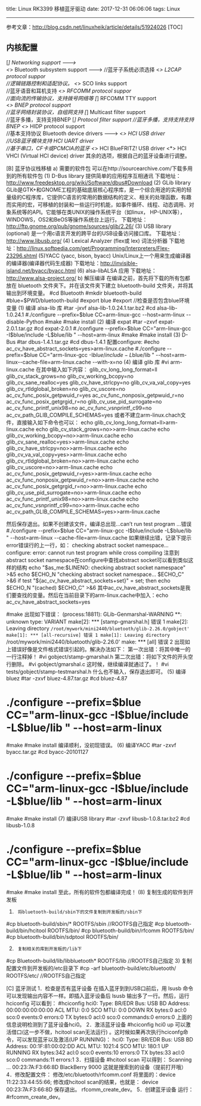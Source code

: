 title: Linux RK3399 移植蓝牙驱动
date: 2017-12-31 06:06:06
tags:  Linux

---


参考文章：http://blog.csdn.net/linuxheik/article/details/51924026
[TOC]

## 内核配置

[*] Networking support  --->                
<*>   Bluetooth subsystem support  --->  //蓝牙子系统必须选择
<*>   L2CAP protocol suppor      
//逻辑链路控制和适配协议。
<*>   SCO links support           
//蓝牙语音和耳机支持
<*>   RFCOMM protocol suppor      
//面向流的传输协议，支持拨号网络等
[*]   RFCOMM TTY support          
<*>   BNEP protocol support      
 //蓝牙网络封装协议，自组网支持
[*]   Multicast filter support   
 //蓝牙多播，支持支持BNEP
[*]   Protocol filter support //蓝牙多播，支持支持支持BNEP
<*>   HIDP protocol support       
//基本支持协议
Bluetooth device drivers  --->
<*> HCI USB driver              
//USB蓝牙模块支持
<M>HCI UART driver              
//基于串口，CF卡或PCMCIA的蓝牙
<*> HCI BlueFRITZ! USB driver
<*> HCI VHCI (Virtual HCI device) driver
其余的选项，根据自己的蓝牙设备进行调整。

[B]     蓝牙协议栈移植
a)       需要的软件包
可以在http://sourcearchive.com/下载多用到的所有软件包
 (1) D-Bus library 提供简单的应用程序互相通讯
下载地址：http://www.freedesktop.org/wiki/Software/dbus#Download
 (2) GLib library    GLib是GTK+和GNOME工程的基础底层核心程序库，是一个综合用途的实用的轻量级的C程序库，它提供C语言的常用的数据结构的定义、相关的处理函数，有趣而实用的宏，可移植的封装和一些运行时机能，如事件循环、线程、动态调用、对象系统等的API。它能够在类UNIX的操作系统平台（如linux， HP-UNIX等），WINDOWS，OS2和BeOS等操作系统台上运行。
下载地址：http://ftp.gnome.org/pub/gnome/sources/glib/2.26/
(3) USB library (optional) 是一个用c语言开发的跨平台的USB设备访问接口库。
下载地址：http://www.libusb.org/
(4) Lexical Analyzer (flex或 lex)          词法分析器
下载地址：http://linux.softpedia.com/get/Programming/Interpreters/Flex-23296.shtml
(5)YACC (yacc, bison, byacc)           Unix/Linux上一个用来生成编译器的编译器(编译器代码生成器)
下载地址：http://invisible-island.net/byacc/byacc.html
(6) alsa-libALSA 应用
下载地址：http://www.alsa-project.org/
b)        解压编译
在编译之前，首先将下载的所有包都放在 bluetooth 文件夹下。并在该文件夹下建立 bluetooth-build 文件夹，并将其输出到环境变量。
#cd  Bluetooth
#mkdir  bluetooth-build
#blue=$PWD/bluetooth-build
#export blue
#export          //检查是否包含blue环境变量
(1)     编译 alsa-lib 库
#tar  -jxvf alsa-lib-1.0.24.1.tar.bz2
#cd alsa-lib-1.0.24.1
#./configure --prefix=$blue CC=arm-linux-gcc --host=arm-linux --disable-Python
#make
#make install
(2)     编译 expat
#tar –zxvf expat-2.0.1.tar.gz
#cd expat-2.0.1
#./configure --prefix=$blue CC="arm-linux-gcc -I$blue/include -L$blue/lib " --host=arm-linux
#make
#make install
(3)     D-Bus
#tar  dbus-1.4.1.tar.gz
#cd  dbus-1.4.1
配置configure:
#echo ac_cv_have_abstract_sockets=yes>arm-linux.cache
#./configure --prefix=$blue CC="arm-linux-gcc -I$blue/include -L$blue/lib " --host=arm-linux--cache-file=arm-linux.cache --with-x=no
(4)     编译 glib 库
#vi arm-linux.cache
在其中输入如下内容：
glib_cv_long_long_format=ll
glib_cv_stack_grows=no
glib_cv_working_bcopy=no
glib_cv_sane_realloc=yes
glib_cv_have_strlcpy=no
glib_cv_va_val_copy=yes
glib_cv_rtldglobal_broken=no
glib_cv_uscore=no
ac_cv_func_posix_getpwuid_r=yes
ac_cv_func_nonposix_getpwuid_r=no
ac_cv_func_posix_getgrgid_r=no
glib_cv_use_pid_surrogate=no
ac_cv_func_printf_unix98=no
ac_cv_func_vsnprintf_c99=no
ac_cv_path_GLIB_COMPILE_SCHEMAS=yes
或者不建立arm-linux.chach文件，直接输入如下命令也可以：
echo glib_cv_long_long_format=ll>arm-linux.cache
echo glib_cv_stack_grows=no>>arm-linux.cache
echo glib_cv_working_bcopy=no>>arm-linux.cache
echo glib_cv_sane_realloc=yes>>arm-linux.cache
echo glib_cv_have_strlcpy=no>>arm-linux.cache
echo glib_cv_va_val_copy=yes>>arm-linux.cache
echo glib_cv_rtldglobal_broken=no>>arm-linux.cache
echo glib_cv_uscore=no>>arm-linux.cache
echo ac_cv_func_posix_getpwuid_r=yes>>arm-linux.cache
echo ac_cv_func_nonposix_getpwuid_r=no>>arm-linux.cache
echo ac_cv_func_posix_getgrgid_r=no>>arm-linux.cache
echo glib_cv_use_pid_surrogate=no>>arm-linux.cache
echo ac_cv_func_printf_unix98=no>>arm-linux.cache
echo ac_cv_func_vsnprintf_c99=no>>arm-linux.cache
echo ac_cv_path_GLIB_COMPILE_SCHEMAS=yes>>arm-linux.cache

然后保存退出。如果不创建该文件，编译总出现…can’t run test program …错误
#./configure --prefix=$blue CC="arm-linux-gcc -I$blue/include -L$blue/lib " --host=arm-linux --cache-file=arm-linux.cache
如果继续出错，记录下提示error错误行的上一行，如：
checking abstract socket namespace...
configure: error: cannot run test program while cross compiling
注意到abstract socket namespace在configure中查找abstract socket可以看到类似这样的结构
echo "$as_me:$LINENO: checking abstract socket namespace" >&5
echo $ECHO_N "checking abstract socket namespace... $ECHO_C" >&6
if test "${ac_cv_have_abstract_sockets+set}" = set; then
echo $ECHO_N "(cached) $ECHO_C" >&6
其中ac_cv_have_abstract_sockets是我们要查找的变量。然后在当前目录下的arm-linux.cache中加入：echo ac_cv_have_abstract_sockets=yes

#make
出现如下错误：
(process:18811): GLib-Genmarshal-WARNING **: unknown type: VARIANT
make[2]: *** [stamp-gmarshal.h] 错误 1
make[2]: Leaving directory `/root/mywork/mini2440/bluetooth/glib-2.26.0/gobject'
make[1]: *** [all-recursive] 错误 1
make[1]: Leaving directory `/root/mywork/mini2440/bluetooth/glib-2.26.0'
make: *** [all] 错误 2
出现如上错误好像是文件格式错误引起的。解决办法如下：
第一次出错：将其中唯一的一行注释掉！
#vi gobject/stamp-gmarshal.h
第二次出错：将如下文件的开头空行删除。
#vi gobject/gmarshal.c
这时候，继续编译就通过了。！
#vi tests/gobject/stamp-testmarshal.h
什么也不输入，保存退出即可。
(5)     编译 bluez
#tar  -zxvf  bluez-4.87.tar.gz
#cd  bluez-4.87
# ./configure --prefix=$blue CC="arm-linux-gcc -I$blue/include -L$blue/lib " --host=arm-linux
#make
#make  install
编译顺利，没初现错误。
(6)     编译YACC
#tar  -zxvf  byacc.tar.gz
#cd  byacc-20101127
# ./configure --prefix=$blue CC="arm-linux-gcc -I$blue/include -L$blue/lib " --host=arm-linux
#make
#make  install
(7)     编译USB library
#tar  -zxvf  libusb-1.0.8.tar.bz2
#cd  libusb-1.0.8
# ./configure --prefix=$blue CC="arm-linux-gcc -I$blue/include -L$blue/lib " --host=arm-linux
#make
#make  install
至此，所有的软件包都编译完成！
(8)     复制生成的软件到开发板
1)      将bluetooth-build/sbin下的文件复制到开发板的/sbin下
#cp  bluetooth-build/sbin/*    ROOTFS/sbin               //ROOTFS自己指定
#cp  bluetooth-build/bin/hcitool         ROOTFS/bin/
#cp  bluetooth-build/bin/rfcomm              ROOTFS/bin/
#cp  bluetooth-build/bin/sdptool              ROOTFS/bin/

2)      复制相关的库到开发板的/lib下
#cp  Bluetooth-build/lib/libbluetooth*    ROOTFS/lib         //ROOTFS自己指定
3)      复制配置文件到开发板的/etc目录下
#cp  -arf bluetooth-build/etc/bluetooth/    ROOTFS/etc/          //ROOTFS自己指定

[C]     蓝牙测试
1．检查是否有蓝牙设备
在插入蓝牙到到USB口前后，用 lsusb 命令可以发现输出内容不一样。即插入蓝牙设备后 lsusb 输出多了一行。然后，运行 hciconfig 可以看到：
#hciconfig
hci0:       Type: BR/EDR  Bus: USB
       BD Address: 00:00:00:00:00:00  ACL MTU: 0:0  SCO MTU: 0:0
       DOWN
       RX bytes:0 acl:0 sco:0 events:0 errors:0
       TX bytes:0 acl:0 sco:0 commands:0 errors:0
上面的信息说明检测到了蓝牙设备hci0。
2．激活蓝牙设备
#hciconfig hci0 up
可以激活借口(这一步不做，hcitool scan无法运行) 。这时候如果再次执行hciconfg命令，可以发现蓝牙以及激活(UP RUNNING)：
hci0:       Type: BR/EDR  Bus: USB
       BD Address: 00:1F:81:00:02:DD  ACL MTU: 1021:4  SCO MTU: 180:1
       UP RUNNING
       RX bytes:342 acl:0 sco:0 events:10 errors:0
       TX bytes:33 acl:0 sco:0 commands:11 errors:1
3．扫描设备
#hcitool scan
可以得到：
Scanning ...
       00:23:7A:F3:66:8D     BlackBerry 9000                这就是搜索到的设备（提前打开哦）
4．修改配置文件：
修改/etc/bluetooth/rfcomm.conf
将里面的：device 11:22:33:44:55:66;
修改成hcitool scan的结果，也就是：
device 00:23:7A:F3:66:8D
保存退出。
rfcomm_create_dev。
5．创建蓝牙设备
运行：
#rfcomm_create_dev。

